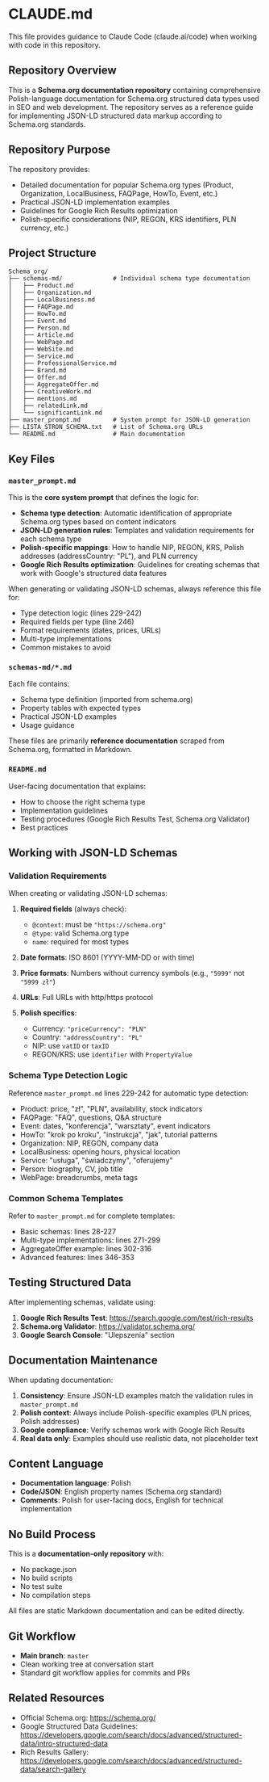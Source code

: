 # CLAUDE.md

This file provides guidance to Claude Code (claude.ai/code) when working with code in this repository.

## Repository Overview

This is a **Schema.org documentation repository** containing comprehensive Polish-language documentation for Schema.org structured data types used in SEO and web development. The repository serves as a reference guide for implementing JSON-LD structured data markup according to Schema.org standards.

## Repository Purpose

The repository provides:
- Detailed documentation for popular Schema.org types (Product, Organization, LocalBusiness, FAQPage, HowTo, Event, etc.)
- Practical JSON-LD implementation examples
- Guidelines for Google Rich Results optimization
- Polish-specific considerations (NIP, REGON, KRS identifiers, PLN currency, etc.)

## Project Structure

```
Schema_org/
├── schemas-md/              # Individual schema type documentation
│   ├── Product.md
│   ├── Organization.md
│   ├── LocalBusiness.md
│   ├── FAQPage.md
│   ├── HowTo.md
│   ├── Event.md
│   ├── Person.md
│   ├── Article.md
│   ├── WebPage.md
│   ├── WebSite.md
│   ├── Service.md
│   ├── ProfessionalService.md
│   ├── Brand.md
│   ├── Offer.md
│   ├── AggregateOffer.md
│   ├── CreativeWork.md
│   ├── mentions.md
│   ├── relatedLink.md
│   └── significantLink.md
├── master_prompt.md         # System prompt for JSON-LD generation
├── LISTA_STRON_SCHEMA.txt   # List of Schema.org URLs
└── README.md                # Main documentation
```

## Key Files

### `master_prompt.md`
This is the **core system prompt** that defines the logic for:
- **Schema type detection**: Automatic identification of appropriate Schema.org types based on content indicators
- **JSON-LD generation rules**: Templates and validation requirements for each schema type
- **Polish-specific mappings**: How to handle NIP, REGON, KRS, Polish addresses (addressCountry: "PL"), and PLN currency
- **Google Rich Results optimization**: Guidelines for creating schemas that work with Google's structured data features

When generating or validating JSON-LD schemas, always reference this file for:
- Type detection logic (lines 229-242)
- Required fields per type (line 246)
- Format requirements (dates, prices, URLs)
- Multi-type implementations
- Common mistakes to avoid

### `schemas-md/*.md`
Each file contains:
- Schema type definition (imported from schema.org)
- Property tables with expected types
- Practical JSON-LD examples
- Usage guidance

These files are primarily **reference documentation** scraped from Schema.org, formatted in Markdown.

### `README.md`
User-facing documentation that explains:
- How to choose the right schema type
- Implementation guidelines
- Testing procedures (Google Rich Results Test, Schema.org Validator)
- Best practices

## Working with JSON-LD Schemas

### Validation Requirements

When creating or validating JSON-LD schemas:

1. **Required fields** (always check):
   - `@context`: must be `"https://schema.org"`
   - `@type`: valid Schema.org type
   - `name`: required for most types

2. **Date formats**: ISO 8601 (YYYY-MM-DD or with time)

3. **Price formats**: Numbers without currency symbols (e.g., `"5999"` not `"5999 zł"`)

4. **URLs**: Full URLs with http/https protocol

5. **Polish specifics**:
   - Currency: `"priceCurrency": "PLN"`
   - Country: `"addressCountry": "PL"`
   - NIP: use `vatID` or `taxID`
   - REGON/KRS: use `identifier` with `PropertyValue`

### Schema Type Detection Logic

Reference `master_prompt.md` lines 229-242 for automatic type detection:
- Product: price, "zł", "PLN", availability, stock indicators
- FAQPage: "FAQ", questions, Q&A structure
- Event: dates, "konferencja", "warsztaty", event indicators
- HowTo: "krok po kroku", "instrukcja", "jak", tutorial patterns
- Organization: NIP, REGON, company data
- LocalBusiness: opening hours, physical location
- Service: "usługa", "świadczymy", "oferujemy"
- Person: biography, CV, job title
- WebPage: breadcrumbs, meta tags

### Common Schema Templates

Refer to `master_prompt.md` for complete templates:
- Basic schemas: lines 28-227
- Multi-type implementations: lines 271-299
- AggregateOffer example: lines 302-316
- Advanced features: lines 346-353

## Testing Structured Data

After implementing schemas, validate using:
1. **Google Rich Results Test**: https://search.google.com/test/rich-results
2. **Schema.org Validator**: https://validator.schema.org/
3. **Google Search Console**: "Ulepszenia" section

## Documentation Maintenance

When updating documentation:

1. **Consistency**: Ensure JSON-LD examples match the validation rules in `master_prompt.md`
2. **Polish context**: Always include Polish-specific examples (PLN prices, Polish addresses)
3. **Google compliance**: Verify schemas work with Google Rich Results
4. **Real data only**: Examples should use realistic data, not placeholder text

## Content Language

- **Documentation language**: Polish
- **Code/JSON**: English property names (Schema.org standard)
- **Comments**: Polish for user-facing docs, English for technical implementation

## No Build Process

This is a **documentation-only repository** with:
- No package.json
- No build scripts
- No test suite
- No compilation steps

All files are static Markdown documentation and can be edited directly.

## Git Workflow

- **Main branch**: `master`
- Clean working tree at conversation start
- Standard git workflow applies for commits and PRs

## Related Resources

- Official Schema.org: https://schema.org/
- Google Structured Data Guidelines: https://developers.google.com/search/docs/advanced/structured-data/intro-structured-data
- Rich Results Gallery: https://developers.google.com/search/docs/advanced/structured-data/search-gallery
